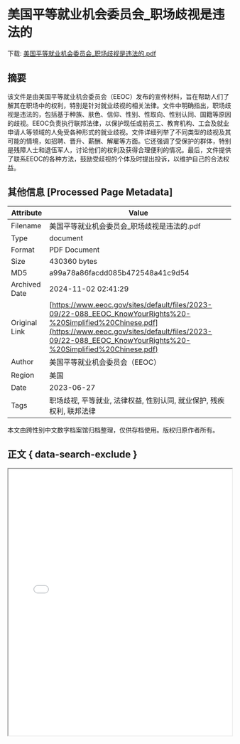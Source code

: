 # 美国平等就业机会委员会_职场歧视是违法的

<!-- tcd_download_link -->
下载: <a href="../美国平等就业机会委员会_职场歧视是违法的.pdf" download>美国平等就业机会委员会_职场歧视是违法的.pdf</a>
<!-- tcd_download_link_end -->

## 摘要

<!-- tcd_abstract -->
该文件是由美国平等就业机会委员会（EEOC）发布的宣传材料，旨在帮助人们了解其在职场中的权利，特别是针对就业歧视的相关法律。文件中明确指出，职场歧视是违法的，包括基于种族、肤色、信仰、性别、性取向、性别认同、国籍等原因的歧视。EEOC负责执行联邦法律，以保护现任或前员工、教育机构、工会及就业申请人等领域的人免受各种形式的就业歧视。文件详细列举了不同类型的歧视及其可能的情境，如招聘、晋升、薪酬、解雇等方面。它还强调了受保护的群体，特别是残障人士和退伍军人，讨论他们的权利及获得合理便利的情况。最后，文件提供了联系EEOC的各种方法，鼓励受歧视的个体及时提出投诉，以维护自己的合法权益。

<!-- tcd_abstract_end -->

## 其他信息 [Processed Page Metadata]

| Attribute       | Value                                  |
|-----------------|----------------------------------------|
| Filename        | 美国平等就业机会委员会_职场歧视是违法的.pdf                             |
| Type            | document                                 |
| Format          | PDF Document                               |
| Size            | 430360 bytes                           |
| MD5             | a99a78a86facdd085b472548a41c9d54                                  |
| Archived Date   | 2024-11-02 02:41:29                             |
| Original Link   | [https://www.eeoc.gov/sites/default/files/2023-09/22-088_EEOC_KnowYourRights%20-%20Simplified%20Chinese.pdf](https://www.eeoc.gov/sites/default/files/2023-09/22-088_EEOC_KnowYourRights%20-%20Simplified%20Chinese.pdf)                         |
| Author          | 美国平等就业机会委员会（EEOC）                               |
| Region          | 美国                               |
| Date            | 2023-06-27                                 |
| Tags            | 职场歧视, 平等就业, 法律权益, 性别认同, 就业保护, 残疾权利, 联邦法律                                 |

本文由跨性别中文数字档案馆归档整理，仅供存档使用。版权归原作者所有。


## 正文 { data-search-exclude }

<!-- tcd_main_text -->
<iframe src="../美国平等就业机会委员会_职场歧视是违法的.pdf" width="100%" height="600px">
    <p>无法显示PDF，请下载查看。</p>
</iframe>
<!-- tcd_main_text_end -->

